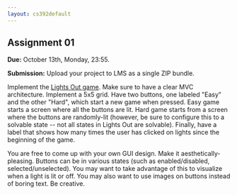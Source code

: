 ```yaml
---
layout: cs392default
---
```


## Assignment 01

**Due:** October 13th, Monday, 23:55.

**Submission:** Upload your project to LMS as a single ZIP bundle.

Implement the <a href="http://en.wikipedia.org/wiki/Lights_Out_(game)">Lights Out game</a>.
Make sure to have a clear MVC architecture. 
Implement a 5x5 grid. Have two buttons, one labeled "Easy" and the other "Hard",
which start a new game when pressed. Easy game starts a screen where all the buttons
are lit. Hard game starts from a screen where the buttons are randomly-lit (however,
be sure to configure this to a solvable state -- not all states in Lights Out are solvable).
Finally, have a label that shows how many times the user has clicked on lights since
the beginning of the game.

You are free to come up with your own GUI design. Make it aesthetically-pleasing.
Buttons can be in various states (such as enabled/disabled, selected/unselected).
You may want to take advantage of this to visualize when a light is lit or off.
You may also want to use images on buttons instead of boring text.
Be creative. 

